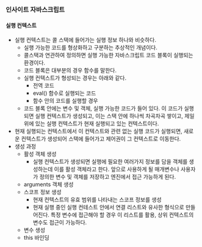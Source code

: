 ### 인사이트 자바스크립트

#### 실행 컨텍스트
- 실행 컨텍스트는 콜 스택에 들어가는 실행 정보 하나와 비슷하다.
    - 실행 가능한 코드를 형상화하고 구분하는 추상적인 개념이다.
    - 콜스택과 연관하여 정의하면 실행 가능한 자바스크립트 코드 블록이 실행되는 환경이다.
    - 코드 블록은 대부분의 경우 함수를 말한다.
    - 실행 컨텍스트가 형성되는 경우는 아래와 같다.
        - 전역 코드
        - eval() 함수로 실행되는 코드
        - 함수 안의 코드를 실행할 경우
    - 코드 블록 안에는 변수 및 객체, 실행 가능한 코드가 들어 있다. 이 코드가 실행되면 실행 컨텍스트가 생성되고, 이는 스택 안에 하나씩 차곡차곡 쌓이고, 제일 위에 있는 실행 컨텍스트가 현재 실행되고 있는 컨텍스트이다.
- 현재 실행되는 컨텍스트에서 이 컨텍스트와 관련 없는 실행 코드가 실행되면, 새로운 컨텍스트가 생성되어 스택에 들어가고 제어권이 그 컨텍스트로 이동한다.
- 생성 과정
    - 활성 객체 생성
        - 실행 컨텍스트가 생성되면 실행에 필요한 여러가지 정보를 담을 객체를 생성하는데 이를 활성 객체라고 한다. 앞으로 사용하게 될 매개변수나 사용자가 정의한 변수 및 객체를 저장하고 엔진에서 접근 가능하게 된다.
    - arguments 객체 생성
    - 스코프 정보 생성
        - 현재 컨텍스트의 유효 범위를 나타내는 스코프 정보를 생성
        - 현재 실행 중인 실행 컨테스트 안에서 연결 리스트와 유사한 형식으로 만들어진다. 특정 변수에 접근해야 할 경우 이 리스트를 활용, 상위 컨텍스트의 변수도 접근이 가능하다.
    - 변수 생성
    - this 바인딩